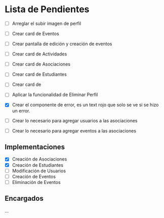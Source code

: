 # Lista de Pendientes
- [ ] Arreglar el subir imagen de perfil

- [ ] Crear card de Eventos
- [ ] Crear pantalla de edición y creación de eventos
- [ ] Crear card de Actividades
- [ ] Crear card de Asociaciones
- [ ] Crear card de Estudiantes
- [ ] Crear card de 

- [ ] Aplicar la funcionalidad de Eliminar Perfil
- [X] Crear el componente de error, es un text rojo que solo se ve si se hizo un error.
- [ ] Crear lo necesario para agregar usuarios a las asociaciones
- [ ] Crear lo necesario para agregar eventos a las asociaciones


## Implementaciones
- [x] Creación de Asociaciones
- [x] Creación de Estudiantes
- [ ] Modificación de Usuarios
- [ ] Creación de Eventos
- [ ] Eliminación de Eventos
## Encargados
...